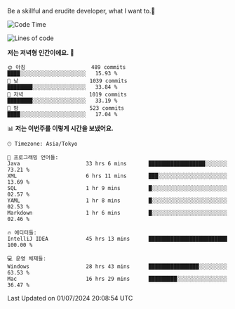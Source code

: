 Be a skillful and erudite developer, what I want to.👶

<!--START_SECTION:waka-->
![Code Time](http://img.shields.io/badge/Code%20Time-983%20hrs%208%20mins-blue)

![Lines of code](https://img.shields.io/badge/%EC%A0%80%EB%8A%94%20%EC%97%AC%ED%83%9C%EA%B9%8C%EC%A7%80%20-2.5%20million%20%EC%A4%84%EC%9D%98%20%EC%BD%94%EB%93%9C%EB%A5%BC%20%EC%9E%91%EC%84%B1%ED%96%88%EC%96%B4%EC%9A%94.-blue)

**저는 저녁형 인간이에요. 🦉** 

```text
🌞 아침                     489 commits         ████░░░░░░░░░░░░░░░░░░░░░   15.93 % 
🌆 낮　                     1039 commits        ████████░░░░░░░░░░░░░░░░░   33.84 % 
🌃 저녁                     1019 commits        ████████░░░░░░░░░░░░░░░░░   33.19 % 
🌙 밤　                     523 commits         ████░░░░░░░░░░░░░░░░░░░░░   17.04 % 
```


📊 **저는 이번주를 이렇게 시간을 보냈어요.** 

```text
🕑︎ Timezone: Asia/Tokyo

💬 프로그래밍 언어들: 
Java                     33 hrs 6 mins       ██████████████████░░░░░░░   73.21 % 
XML                      6 hrs 11 mins       ███░░░░░░░░░░░░░░░░░░░░░░   13.69 % 
SQL                      1 hr 9 mins         █░░░░░░░░░░░░░░░░░░░░░░░░   02.57 % 
YAML                     1 hr 8 mins         █░░░░░░░░░░░░░░░░░░░░░░░░   02.53 % 
Markdown                 1 hr 6 mins         █░░░░░░░░░░░░░░░░░░░░░░░░   02.46 % 

🔥 에디터들: 
IntelliJ IDEA            45 hrs 13 mins      █████████████████████████   100.00 % 

💻 운영 체제들: 
Windows                  28 hrs 43 mins      ████████████████░░░░░░░░░   63.53 % 
Mac                      16 hrs 29 mins      █████████░░░░░░░░░░░░░░░░   36.47 % 
```


 Last Updated on 01/07/2024 20:08:54 UTC
<!--END_SECTION:waka-->
